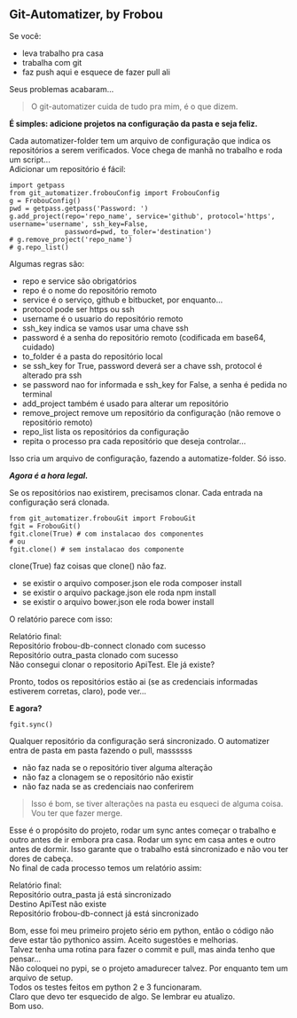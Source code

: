 ## Git-Automatizer, by Frobou
Se você:

 - leva trabalho pra casa 
 - trabalha com git 
 - faz push aqui e esquece de fazer pull ali

Seus problemas acabaram...
> O git-automatizer cuida de tudo pra mim, é o que dizem.

**É simples: adicione projetos na configuração da pasta e seja feliz.**

Cada automatizer-folder tem um arquivo de configuração que indica os repositórios a serem verificados. Voce chega de manhã no trabalho e roda um script...  
Adicionar um repositório é fácil:

    import getpass
    from git_automatizer.frobouConfig import FrobouConfig
    g = FrobouConfig()
    pwd = getpass.getpass('Password: ')
    g.add_project(repo='repo_name', service='github', protocol='https', username='username', ssh_key=False,
                  password=pwd, to_foler='destination')
    # g.remove_project('repo_name')
    # g.repo_list()
Algumas regras são:

 - repo e service são obrigatórios
 - repo é o nome do repositório remoto
 - service é o serviço, github e bitbucket, por enquanto...
 - protocol pode ser https ou ssh
 - username é o usuario do repositório remoto
 - ssh_key indica se vamos usar uma chave ssh
 - password é a senha do repositório remoto (codificada em base64, cuidado)
 - to_folder é a pasta do repositório local
 - se ssh_key for True, password deverá ser a chave ssh, protocol é alterado pra ssh
 - se password nao for informada e ssh_key for False, a senha é pedida no terminal
 - add_project também é usado para alterar um repositório
 - remove_project remove um repositório da configuração (não remove o repositório remoto)
 - repo_list lista os repositórios da configuração
 - repita o processo pra cada repositório que deseja controlar...
 
Isso cria um arquivo de configuração, fazendo a automatize-folder. Só isso.

***Agora é a hora legal.***

Se os repositórios nao existirem, precisamos clonar. Cada entrada na configuração será clonada. 

    from git_automatizer.frobouGit import FrobouGit
    fgit = FrobouGit()
    fgit.clone(True) # com instalacao dos componentes
    # ou
    fgit.clone() # sem instalacao dos componente

clone(True) faz coisas que clone() não faz.

 - se existir o arquivo composer.json ele roda composer install
 - se existir o arquivo package.json ele roda npm install
 - se existir o arquivo bower.json ele roda bower install

O relatório parece com isso:

Relatório final:  
Repositório frobou-db-connect clonado com sucesso  
Repositório outra_pasta clonado com sucesso  
Não consegui clonar o repositorio ApiTest. Ele já existe?  

Pronto, todos os repositórios estão ai (se as credenciais informadas estiverem corretas, claro), pode ver...

**E agora?**

    fgit.sync()
    
Qualquer repositório da configuração será sincronizado. O automatizer entra de pasta em pasta fazendo o pull, massssss

 - não faz nada se o repositório tiver alguma alteração
 - não faz a clonagem se o repositório não existir
 - não faz nada se as credenciais nao conferirem

> Isso é bom, se tiver alterações na pasta eu esqueci de alguma coisa. Vou ter que fazer merge.

Esse é o propósito do projeto, rodar um sync antes começar o trabalho e outro antes de ir embora pra casa. Rodar um sync em casa antes e outro antes de dormir. Isso garante que o trabalho está sincronizado e não vou ter dores de cabeça.  
No final de cada processo temos um relatório assim:

Relatório final:  
Repositório outra_pasta já está sincronizado  
Destino ApiTest não existe  
Repositório frobou-db-connect já está sincronizado  

Bom, esse foi meu primeiro projeto sério em python, então o código não deve estar tão pythonico assim. Aceito sugestões e melhorias.  
Talvez tenha uma rotina para fazer o commit e pull, mas ainda tenho que pensar...  
Não coloquei no pypi, se o projeto amadurecer talvez. Por enquanto tem um arquivo de setup.  
Todos os testes feitos em python 2 e 3 funcionaram.  
Claro que devo ter esquecido de algo. Se lembrar eu atualizo.  
Bom uso.

